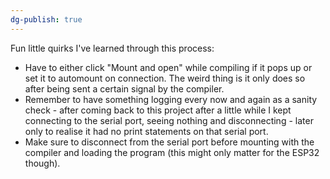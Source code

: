 ```yaml
---
dg-publish: true
---
```


Fun little quirks I've learned through this process:
- Have to either click "Mount and open" while compiling if it pops up or set it to automount on connection. The weird thing is it only does so after being sent a certain signal by the compiler.
- Remember to have something logging every now and again as a sanity check - after coming back to this project after a little while I kept connecting to the serial port, seeing nothing and disconnecting - later only to realise it had no print statements on that serial port.
- Make sure to disconnect from the serial port before mounting with the compiler and loading the program (this might only matter for the ESP32 though).